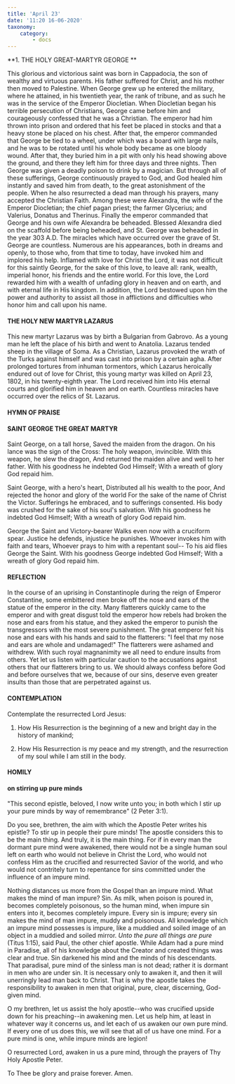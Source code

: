 ```yaml
---
title: 'April 23'
date: '11:20 16-06-2020'
taxonomy:
    category:
        - docs
---
```


**1. THE HOLY GREAT-MARTYR GEORGE
**

This glorious and victorious saint was born in Cappadocia, the son of wealthy and virtuous parents. His father suffered for Christ, and his mother then moved to Palestine. When George grew up he entered the military, where he attained, in his twentieth year, the rank of tribune, and as such he was in the service of the Emperor Diocletian. When Diocletian began his terrible persecution of Christians, George came before him and courageously confessed that he was a Christian. The emperor had him thrown into prison and ordered that his feet be placed in stocks and that a heavy stone be placed on his chest. After that, the emperor commanded that George be tied to a wheel, under which was a board with large nails, and he was to be rotated until his whole body became as one bloody wound. After that, they buried him in a pit with only his head showing above the ground, and there they left him for three days and three nights. Then George was given a deadly poison to drink by a magician. But through all of these sufferings, George continuously prayed to God, and God healed him instantly and saved him from death, to the great astonishment of the people. When he also resurrected a dead man through his prayers, many accepted the Christian Faith. Among these were Alexandra, the wife of the Emperor Diocletian; the chief pagan priest; the farmer Glycerius; and Valerius, Donatus and Therinus. Finally the emperor commanded that George and his own wife Alexandra be beheaded. Blessed Alexandra died on the scaffold before being beheaded, and St. George was beheaded in the year 303 A.D. The miracles which have occurred over the grave of St. George are countless. Numerous are his appearances, both in dreams and openly, to those who, from that time to today, have invoked him and implored his help. Inflamed with love for Christ the Lord, it was not difficult for this saintly George, for the sake of this love, to leave all: rank, wealth, imperial honor, his friends and the entire world. For this love, the Lord rewarded him with a wealth of unfading glory in heaven and on earth, and with eternal life in His kingdom. In addition, the Lord bestowed upon him the power and authority to assist all those in afflictions and difficulties who honor him and call upon his name.

#### THE HOLY NEW MARTYR LAZARUS

This new martyr Lazarus was by birth a Bulgarian from Gabrovo. As a young man he left the place of his birth and went to Anatolia. Lazarus tended sheep in the village of Soma. As a Christian, Lazarus provoked the wrath of the Turks against himself and was cast into prison by a certain agha. After prolonged tortures from inhuman tormentors, which Lazarus heroically endured out of love for Christ, this young martyr was killed on April 23, 1802, in his twenty-eighth year. The Lord received him into His eternal courts and glorified him in heaven and on earth. Countless miracles have occurred over the relics of St. Lazarus.



#### HYMN OF PRAISE

#### SAINT GEORGE THE GREAT MARTYR

Saint George, on a tall horse,
Saved the maiden from the dragon.
On his lance was the sign of the Cross:
The holy weapon, invincible.
With this weapon, he slew the dragon,
And returned the maiden alive and well to her father.
With his goodness he indebted God Himself;
With a wreath of glory God repaid him.

Saint George, with a hero's heart,
Distributed all his wealth to the poor,
And rejected the honor and glory of the world
For the sake of the name of Christ the Victor.
Sufferings he embraced, and to sufferings consented.
His body was crushed for the sake of his soul's salvation.
With his goodness he indebted God Himself;
With a wreath of glory God repaid him.

George the Saint and Victory-bearer
Walks even now with a cruciform spear.
Justice he defends, injustice he punishes.
Whoever invokes him with faith and tears,
Whoever prays to him with a repentant soul--
To his aid flies George the Saint.
With his goodness George indebted God Himself;
With a wreath of glory God repaid him.


#### REFLECTION

In the course of an uprising in Constantinople during the reign of Emperor Constantine, some embittered men broke off the nose and ears of the statue of the emperor in the city. Many flatterers quickly came to the emperor and with great disgust told the emperor how rebels had broken the nose and ears from his statue, and they asked the emperor to punish the transgressors with the most severe punishment. The great emperor felt his nose and ears with his hands and said to the flatterers: "I feel that my nose and ears are whole and undamaged!" The flatterers were ashamed and withdrew. With such royal magnanimity we all need to endure insults from others. Yet let us listen with particular caution to the accusations against others that our flatterers bring to us. We should always confess before God and before ourselves that we, because of our sins, deserve even greater insults than those that are perpetrated against us.

#### CONTEMPLATION

Contemplate the resurrected Lord Jesus:

1.  How His Resurrection is the beginning of a new and bright day in the history of mankind;

1.  How His Resurrection is my peace and my strength, and the resurrection of my soul while I am still in the body.



#### HOMILY

#### on stirring up pure minds

"This second epistle, beloved, I now write unto you; in both which I stir up your pure minds by way of remembrance" (2 Peter 3:1).

Do you see, brethren, the aim with which the Apostle Peter writes his epistle? To stir up in people their pure minds! The apostle considers this to be the main thing. And truly, it is the main thing. For if in every man the dormant pure mind were awakened, there would not be a single human soul left on earth who would not believe in Christ the Lord, who would not confess Him as the crucified and resurrected Savior of the world, and who would not contritely turn to repentance for sins committed under the influence of an impure mind.

Nothing distances us more from the Gospel than an impure mind. What makes the mind of man impure? Sin. As milk, when poison is poured in, becomes completely poisonous, so the human mind, when impure sin enters into it, becomes completely impure. Every sin is impure; every sin makes the mind of man impure, muddy and poisonous. All knowledge which an impure mind possesses is impure, like a muddied and soiled image of an object in a muddied and soiled mirror. *Unto the pure all things are pure* (Titus 1:15), said Paul, the other chief apostle. While Adam had a pure mind in Paradise, all of his knowledge about the Creator and created things was clear and true. Sin darkened his mind and the minds of his descendants. That paradisal, pure mind of the sinless man is not dead; rather it is dormant in men who are under sin. It is necessary only to awaken it, and then it will unerringly lead man back to Christ. That is why the apostle takes the responsibility to awaken in men that original, pure, clear, discerning, God-given mind.

O my brethren, let us assist the holy apostle--who was crucified upside down for his preaching--in awakening men. Let us help him, at least in whatever way it concerns us, and let each of us awaken our own pure mind. If every one of us does this, we will see that all of us have one mind. For a pure mind is one, while impure minds are legion!

O resurrected Lord, awaken in us a pure mind, through the prayers of Thy Holy Apostle Peter.

To Thee be glory and praise forever. Amen.

 
